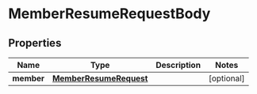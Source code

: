 # MemberResumeRequestBody

## Properties
Name | Type | Description | Notes
------------ | ------------- | ------------- | -------------
**member** | [**MemberResumeRequest**](MemberResumeRequest.md) |  | [optional] 


